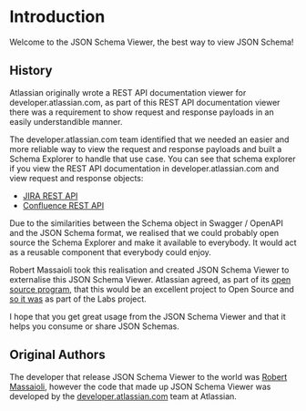 # Introduction

Welcome to the JSON Schema Viewer, the best way to view JSON Schema! 

## History

Atlassian originally wrote a REST API documentation viewer for developer.atlassian.com,
as part of this REST API documentation viewer there was a requirement to show request
and response payloads in an easily understandible manner. 

The developer.atlassian.com team identified that we needed an easier and more reliable
way to view the request and response payloads and built a Schema Explorer to handle that 
use case. You can see that schema explorer if you view the REST API documentation in 
developer.atlassian.com and view request and response objects:

 * [JIRA REST API](https://developer.atlassian.com/cloud/jira/platform/rest/)
 * [Confluence REST API](https://developer.atlassian.com/cloud/confluence/rest/)

Due to the similarities between the Schema object in Swagger / OpenAPI and the JSON Schema
format, we realised that we could probably open source the Schema Explorer and make it 
available to everybody. It would act as a reusable component that everybody could enjoy.

Robert Massaioli took this realisation and created JSON Schema Viewer to externalise this
JSON Schema Viewer. Atlassian agreed, as part of its [open source program][3], that this would 
be an excellent project to Open Source and [so it was][4] as part of the Labs project.

I hope that you get great usage from the JSON Schema Viewer and that it helps you consume or 
share JSON Schemas.

## Original Authors

The developer that release JSON Schema Viewer to the world was [Robert Massaioli][2], however
the code that made up JSON Schema Viewer was developed by the [developer.atlassian.com][1] team
at Atlassian.

 [1]: https://developer.atlassian.com
 [2]: https://keybase.io/robertmassaioli
 [3]: https://developer.atlassian.com/platform/open-source/
 [4]: https://github.com/atlassian-labs/json-schema-viewer